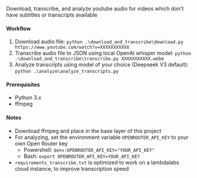 Download, transcribe, and analyze youtube audio for videos which don't have subtitles or transcripts available

#### Workflow
1. Download audio file: `python .\download_and_transcribe\download.py https://www.youtube.com/watch?v=XXXXXXXXXXX`
2. Transcribe audio file to JSON using local OpenAI whisper model: `python .\download_and_transcribe\transcribe.py XXXXXXXXXXX.webm`
3. Analyze transcripts using model of your choice (Deepseek V3 default): `python .\analyze\analyze_transcripts.py`

#### Prerequisites
- Python 3.x
- ffmpeg

#### Notes
- Download ffmpeg and place in the base layer of this project
- For analyzing, set the environment variable `OPENROUTER_API_KEY` to your own Open Router key
  - Powershell: `$env:OPENROUTER_API_KEY="YOUR_API_KEY"`
  - Bash: `export OPENROUTER_API_KEY=YOUR_API_KEY`
- `requirements_transcribe.txt` is optimized to work on a lambdalabs cloud instance, to improve transcription speed